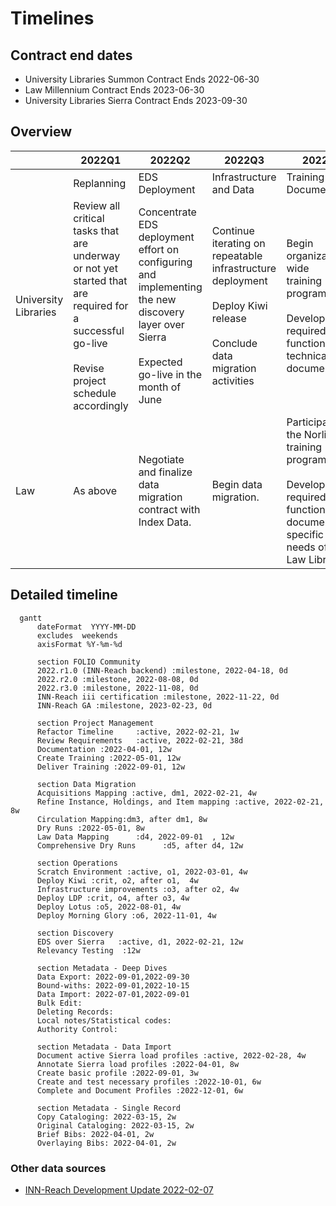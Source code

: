 # Timelines

## Contract end dates

- University Libraries Summon Contract Ends 2022-06-30
- Law Millennium Contract Ends 2023-06-30
- University Libraries Sierra Contract Ends 2023-09-30

## Overview

| |2022Q1|2022Q2|2022Q3|2022Q4|2023Q1|2023Q2|
|-|-|-|-|-|-|-|
||Replanning|EDS Deployment|Infrastructure and Data|Training and Documentation|Pre-Implementation|Implementation|
|University<br /> Libraries|Review all critical tasks that are<br /> underway or not yet started that<br /> are required for a successful go-live<br /><br />Revise project schedule accordingly|Concentrate EDS deployment effort on<br /> configuring and implementing<br /> the new discovery layer over Sierra<br /><br />Expected go-live in the month of June|Continue iterating on repeatable<br /> infrastructure deployment<br /><br />Deploy Kiwi release<br /><br />Conclude data migration activities|Begin organization-wide<br /> training program<br /><br />Develop required functional and<br /> technical documentation|Deploy Lotus release|Complete readiness<br /> checklist for go-live|
|Law|As above|Negotiate and finalize data<br /> migration contract with Index Data.|Begin data migration.|Participate in the Norlin<br /> training program.<br /><br />Develop required functional<br /> documentation specific to the<br /> needs of the Law Library|Conclude data migration<br /> activities.|As above|

## Detailed timeline

```{mermaid}
  gantt
      dateFormat  YYYY-MM-DD
      excludes  weekends
      axisFormat %Y-%m-%d

      section FOLIO Community
      2022.r1.0 (INN-Reach backend) :milestone, 2022-04-18, 0d
      2022.r2.0 :milestone, 2022-08-08, 0d
      2022.r3.0 :milestone, 2022-11-08, 0d
      INN-Reach iii certification :milestone, 2022-11-22, 0d
      INN-Reach GA :milestone, 2023-02-23, 0d

      section Project Management
      Refactor Timeline     :active, 2022-02-21, 1w
      Review Requirements   :active, 2022-02-21, 38d
      Documentation :2022-04-01, 12w
      Create Training :2022-05-01, 12w
      Deliver Training :2022-09-01, 12w

      section Data Migration
      Acquisitions Mapping :active, dm1, 2022-02-21, 4w
      Refine Instance, Holdings, and Item mapping :active, 2022-02-21, 8w
      Circulation Mapping:dm3, after dm1, 8w
      Dry Runs :2022-05-01, 8w
      Law Data Mapping      :d4, 2022-09-01  , 12w
      Comprehensive Dry Runs      :d5, after d4, 12w

      section Operations
      Scratch Environment :active, o1, 2022-03-01, 4w
      Deploy Kiwi :crit, o2, after o1,  4w
      Infrastructure improvements :o3, after o2, 4w
      Deploy LDP :crit, o4, after o3, 4w
      Deploy Lotus :o5, 2022-08-01, 4w
      Deploy Morning Glory :o6, 2022-11-01, 4w

      section Discovery
      EDS over Sierra   :active, d1, 2022-02-21, 12w
      Relevancy Testing  :12w

      section Metadata - Deep Dives
      Data Export: 2022-09-01,2022-09-30
      Bound-withs: 2022-09-01,2022-10-15
      Data Import: 2022-07-01,2022-09-01
      Bulk Edit: 
      Deleting Records: 
      Local notes/Statistical codes: 
      Authority Control: 

      section Metadata - Data Import
      Document active Sierra load profiles :active, 2022-02-28, 4w
      Annotate Sierra load profiles :2022-04-01, 8w
      Create basic profile :2022-09-01, 3w
      Create and test necessary profiles :2022-10-01, 6w
      Complete and Document Profiles :2022-12-01, 6w

      section Metadata - Single Record
      Copy Cataloging: 2022-03-15, 2w
      Original Cataloging: 2022-03-15, 2w
      Brief Bibs: 2022-04-01, 2w
      Overlaying Bibs: 2022-04-01, 2w

```

### Other data sources

- [INN-Reach Development Update 2022-02-07](https://docs.google.com/presentation/d/1-DkuEd6Mh9lDpywmnRUTp1oF5NHmQcaI/edit#slide=id.p10)
